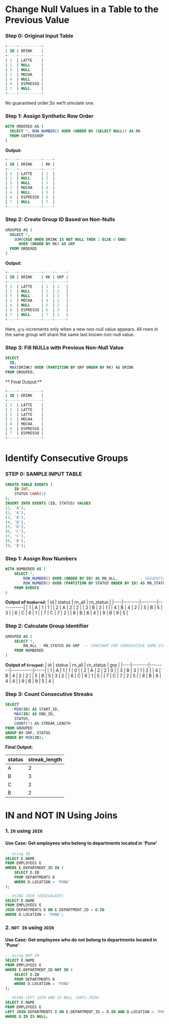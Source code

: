 # Change Null Values in a Table to the Previous Value
### Step 0: Original Input Table
```SQL
+----+----------+
| ID | DRINK    |
+----+----------+
| 3  | LATTE    |
| 1  | NULL     |
| 5  | NULL     |
| 2  | MOCHA    |
| 4  | NULL     |
| 6  | ESPRESSO |
| 7  | NULL     |
+----+----------+
```
No guaranteed order.So we’ll simulate one.
### Step 1: Assign Synthetic Row Order
```SQL
WITH ORDERED AS (
  SELECT *, ROW_NUMBER() OVER (ORDER BY (SELECT NULL)) AS RK
  FROM COFFEESHOP
)
```
**Output:**
```SQL
+----+----------+----+
| ID | DRINK    | RK |
+----+----------+----+
| 3  | LATTE    | 1  |
| 1  | NULL     | 2  |
| 5  | NULL     | 3  |
| 2  | MOCHA    | 4  |
| 4  | NULL     | 5  |
| 6  | ESPRESSO | 6  |
| 7  | NULL     | 7  |
+----+----------+----+
```
### Step 2: Create Group ID Based on Non-Nulls

```SQL
GROUPED AS (
  SELECT *,
    SUM(CASE WHEN DRINK IS NOT NULL THEN 1 ELSE 0 END)
      OVER (ORDER BY RK) AS GRP
  FROM ORDERED
)
```
**Output:**
```SQL
+----+----------+----+-----+
| ID | DRINK    | RK | GRP |
+----+----------+----+-----+
| 3  | LATTE    | 1  | 1   |
| 1  | NULL     | 2  | 1   |
| 5  | NULL     | 3  | 1   |
| 2  | MOCHA    | 4  | 2   |
| 4  | NULL     | 5  | 2   |
| 6  | ESPRESSO | 6  | 3   |
| 7  | NULL     | 7  | 3   |
+----+----------+----+-----+
```
Here, `grp` increments only when a new non-null value appears. All rows in the same group will share the same last known non-null value.

### Step 3: Fill NULLs with Previous Non-Null Value
```SQL
SELECT 
  ID,
  MAX(DRINK) OVER (PARTITION BY GRP ORDER BY RK) AS DRINK
FROM GROUPED;
```
** Final Output:**

```SQL
+----+----------+
| ID | DRINK    |
+----+----------+
| 3  | LATTE    |
| 1  | LATTE    |
| 5  | LATTE    |
| 2  | MOCHA    |
| 4  | MOCHA    |
| 6  | ESPRESSO |
| 7  | ESPRESSO |
+----+----------+
```

# Identify Consecutive Groups

### STEP 0: SAMPLE INPUT TABLE
```SQL
CREATE TABLE EVENTS (
    ID INT,
    STATUS CHAR(1)
);
INSERT INTO EVENTS (ID, STATUS) VALUES
(1, 'A'),
(2, 'A'),
(3, 'B'),
(4, 'B'),
(5, 'B'),
(6, 'C'),
(7, 'C'),
(8, 'B'),
(9, 'B');
```
### Step 1: Assign Row Numbers
```sql
WITH NUMBERED AS (
    SELECT *,
        ROW_NUMBER() OVER (ORDER BY ID) AS RN_ALL,         -- SEQUENTIAL ROW NUMBER
        ROW_NUMBER() OVER (PARTITION BY STATUS ORDER BY ID) AS RN_STATUS -- ROW NUMBER WITHIN EACH STATUS
    FROM EVENTS
)
```
**Output of `Numbered`:**
| id | status | rn_all | rn_status |
|----|--------|--------|-----------|
| 1  | A      | 1      | 1         |
| 2  | A      | 2      | 2         |
| 3  | B      | 3      | 1         |
| 4  | B      | 4      | 2         |
| 5  | B      | 5      | 3         |
| 6  | C      | 6      | 1         |
| 7  | C      | 7      | 2         |
| 8  | B      | 8      | 4         |
| 9  | B      | 9      | 5         |

### Step 2: Calculate Group Identifier

```sql
GROUPED AS (
    SELECT *,
        RN_ALL - RN_STATUS AS GRP  -- CONSTANT FOR CONSECUTIVE SAME-STATUS ROWS
    FROM NUMBERED
)
```
**Output of `Grouped`:**
| id | status | rn_all | rn_status | grp |
|----|--------|--------|-----------|-----|
| 1  | A      | 1      | 1         | 0   |
| 2  | A      | 2      | 2         | 0   |
| 3  | B      | 3      | 1         | 2   |
| 4  | B      | 4      | 2         | 2   |
| 5  | B      | 5      | 3         | 2   |
| 6  | C      | 6      | 1         | 5   |
| 7  | C      | 7      | 2         | 5   |
| 8  | B      | 8      | 4         | 4   |
| 9  | B      | 9      | 5         | 4   |

### Step 3: Count Consecutive Streaks

```sql
SELECT
    MIN(ID) AS START_ID,
    MAX(ID) AS END_ID,
    STATUS,
    COUNT(*) AS STREAK_LENGTH
FROM GROUPED
GROUP BY GRP, STATUS
ORDER BY MIN(ID);
```

**Final Output:**

| status | streak_length |
|--------|---------------|
| A      | 2             |
| B      | 3             |
| C      | 2             |
| B      | 2             |

# IN and NOT IN Using Joins

### 1. **`IN` using `JOIN`**

#### Use Case: Get employees who belong to departments located in 'Pune'

```sql
-- Using IN
SELECT E.NAME
FROM EMPLOYEES E
WHERE E.DEPARTMENT_ID IN (
    SELECT D.ID
    FROM DEPARTMENTS D
    WHERE D.LOCATION = 'PUNE'
);

-- USING JOIN (EQUIVALENT)
SELECT E.NAME
FROM EMPLOYEES E
JOIN DEPARTMENTS D ON E.DEPARTMENT_ID = D.ID
WHERE D.LOCATION = 'PUNE';
```

### 2. **`NOT IN` using `JOIN`**

#### Use Case: Get employees who do **not** belong to departments located in 'Pune'

```sql
-- Using NOT IN
SELECT E.NAME
FROM EMPLOYEES E
WHERE E.DEPARTMENT_ID NOT IN (
    SELECT D.ID
    FROM DEPARTMENTS D
    WHERE D.LOCATION = 'PUNE'
);

-- USING LEFT JOIN AND IS NULL (ANTI-JOIN)
SELECT E.NAME
FROM EMPLOYEES E
LEFT JOIN DEPARTMENTS D ON E.DEPARTMENT_ID = D.ID AND D.LOCATION = 'PUNE'
WHERE D.ID IS NULL;
```
